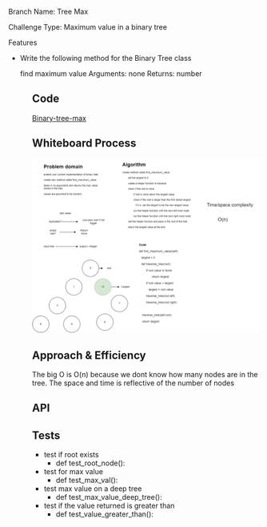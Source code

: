 Branch Name: Tree Max

Challenge Type: Maximum value in a binary tree

Features
<ul>
<li>
Write the following method for the Binary Tree class

find maximum value
Arguments: none
Returns: number
</li>
<ul>

## Code
[Binary-tree-max](./binary_tree.py)
## Whiteboard Process
<!-- Embedded whiteboard image -->
![Binary-tree-max](./binary-tree-max.drawio.png)

## Approach & Efficiency
<!-- What approach did you take? Why? What is the Big O space/time for this approach? -->
The big O is O(n) because we dont know how many nodes are in the tree. The space and time is reflective of the number of nodes
## API
<!-- Description of each method publicly available in each of your trees -->

## Tests
- test if root exists
  - def test_root_node():
- test for max value
  - def test_max_val():
- test max value on a deep tree
  - def test_max_value_deep_tree():
- test if the value returned is greater than
  - def test_value_greater_than():
